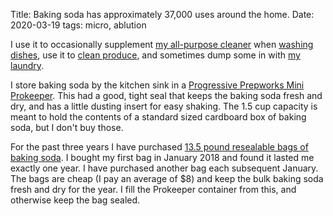 Title: Baking soda has approximately 37,000 uses around the home.
Date: 2020-03-19
tags: micro, ablution

I use it to occasionally supplement [my all-purpose cleaner](/2019/07/cleaner/) when [washing dishes](https://www.youtube.com/watch?v=1G0LjVIh7_Y), use it to [clean produce](/2019/07/produce-wash/), and sometimes dump some in with [my laundry](/2018/12/laundry-alternative/).

I store baking soda by the kitchen sink in a [Progressive Prepworks Mini Prokeeper](https://progressiveintl.com/products/mini-prokeeper). This had a good, tight seal that keeps the baking soda fresh and dry, and has a little dusting insert for easy shaking. The 1.5 cup capacity is meant to hold the contents of a standard sized cardboard box of baking soda, but I don't buy those.

For the past three years I have purchased [13.5 pound resealable bags of baking soda](https://www.armandhammer.com/baking-soda/baking-soda-products/pool/baking-soda-resealable-bag-135-lb). I bought my first bag in January 2018 and found it lasted me exactly one year. I have purchased another bag each subsequent January. The bags are cheap (I pay an average of $8) and keep the bulk baking soda fresh and dry for the year. I fill the Prokeeper container from this, and otherwise keep the bag sealed.
